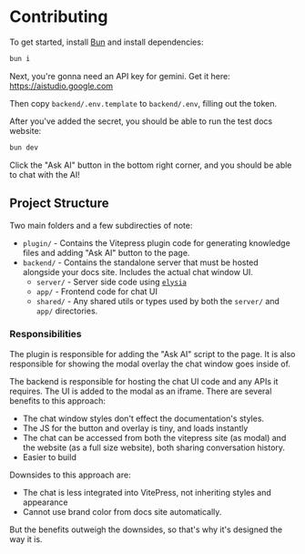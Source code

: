 # Contributing

To get started, install [Bun](https://bun.sh) and install dependencies:

```sh
bun i
```

Next, you're gonna need an API key for gemini. Get it here: https://aistudio.google.com

Then copy `backend/.env.template` to `backend/.env`, filling out the token.

After you've added the secret, you should be able to run the test docs website:

```sh
bun dev
```

Click the "Ask AI" button in the bottom right corner, and you should be able to chat with the AI!

## Project Structure

Two main folders and a few subdirecties of note:

- `plugin/` - Contains the Vitepress plugin code for generating knowledge files and adding "Ask AI" button to the page.
- `backend/` - Contains the standalone server that must be hosted alongside your docs site. Includes the actual chat window UI.
   - `server/` - Server side code using [`elysia`](https://elysiajs.com)
   - `app/` - Frontend code for chat UI
   - `shared/` - Any shared utils or types used by both the `server/` and `app/` directories.

### Responsibilities

The plugin is responsible for adding the "Ask AI" script to the page. It is also responsible for showing the modal overlay the chat window goes inside of.

The backend is responsible for hosting the chat UI code and any APIs it requires. The UI is added to the modal as an iframe. There are several benefits to this approach:

- The chat window styles don't effect the documentation's styles.
- The JS for the button and overlay is tiny, and loads instantly
- The chat can be accessed from both the vitepress site (as modal) and the website (as a full size website), both sharing conversation history.
- Easier to build

Downsides to this approach are:

- The chat is less integrated into VitePress, not inheriting styles and appearance
- Cannot use brand color from docs site automatically.

But the benefits outweigh the downsides, so that's why it's designed the way it is.
